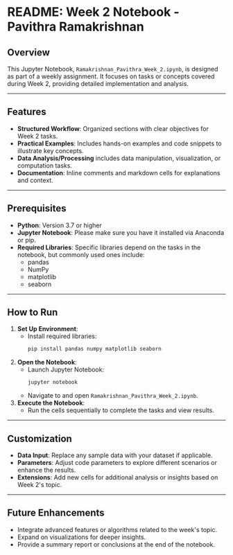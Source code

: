 # README: Week 2 Notebook - Pavithra Ramakrishnan

## Overview
This Jupyter Notebook, `Ramakrishnan_Pavithra_Week_2.ipynb`, is designed as part of a weekly assignment. It focuses on tasks or concepts covered during Week 2, providing detailed implementation and analysis.

---

## Features
- **Structured Workflow**: Organized sections with clear objectives for Week 2 tasks.  
- **Practical Examples**: Includes hands-on examples and code snippets to illustrate key concepts.  
- **Data Analysis/Processing** includes data manipulation, visualization, or computation tasks.  
- **Documentation**: Inline comments and markdown cells for explanations and context.

---

## Prerequisites
- **Python**: Version 3.7 or higher  
- **Jupyter Notebook**: Please make sure you have it installed via Anaconda or pip.  
- **Required Libraries**: Specific libraries depend on the tasks in the notebook, but commonly used ones include:
  - pandas
  - NumPy
  - matplotlib
  - seaborn

---

## How to Run
1. **Set Up Environment**:
   - Install required libraries:
     ```bash
     pip install pandas numpy matplotlib seaborn
     ```
2. **Open the Notebook**:
   - Launch Jupyter Notebook:
     ```bash
     jupyter notebook
     ```
   - Navigate to and open `Ramakrishnan_Pavithra_Week_2.ipynb`.
3. **Execute the Notebook**:
   - Run the cells sequentially to complete the tasks and view results.

---

## Customization
- **Data Input**: Replace any sample data with your dataset if applicable.  
- **Parameters**: Adjust code parameters to explore different scenarios or enhance the results.  
- **Extensions**: Add new cells for additional analysis or insights based on Week 2's topic.

---

## Future Enhancements
- Integrate advanced features or algorithms related to the week's topic.  
- Expand on visualizations for deeper insights.  
- Provide a summary report or conclusions at the end of the notebook.
